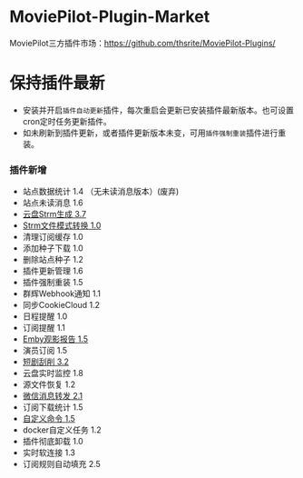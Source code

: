 # MoviePilot-Plugin-Market

MoviePilot三方插件市场：https://github.com/thsrite/MoviePilot-Plugins/

# 保持插件最新

- 安装并开启`插件自动更新`插件，每次重启会更新已安装插件最新版本。也可设置cron定时任务更新插件。
- 如未刷新到插件更新，或者插件更新版本未变，可用`插件强制重装`插件进行重装。

### 插件新增

- 站点数据统计 1.4 （无未读消息版本）(废弃)
- 站点未读消息 1.6
- [云盘Strm生成 3.7](docs%2FCloudStrm.md)
- [Strm文件模式转换 1.0](docs%2FStrmConvert.md)
- 清理订阅缓存 1.0
- 添加种子下载 1.0
- 删除站点种子 1.2
- 插件更新管理 1.6
- 插件强制重装 1.5
- 群辉Webhook通知 1.1
- 同步CookieCloud 1.2
- 日程提醒 1.0
- 订阅提醒 1.1
- [Emby观影报告 1.5](docs%2FEmbyReporter.md)
- 演员订阅 1.5
- [短剧刮削 3.2](docs%2FShortPlayMonitor.md)
- 云盘实时监控 1.8
- 源文件恢复 1.2
- [微信消息转发 2.1](docs%2FWeChatForward.md)
- 订阅下载统计 1.5
- [自定义命令 1.5](docs%2FCustomCommand.md)
- docker自定义任务 1.2
- 插件彻底卸载 1.0
- 实时软连接 1.3
- 订阅规则自动填充 2.5
